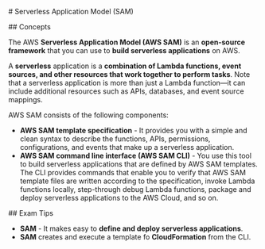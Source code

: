 # Serverless Application Model (SAM)

## Concepts

The AWS **Serverless Application Model (AWS SAM)** is an **open-source framework** that you can use to **build serverless applications** on AWS.

A **serverless** application is a **combination of Lambda functions, event sources, and other resources that work together to perform tasks**. Note that a serverless application is more than just a Lambda function—it can include additional resources such as APIs, databases, and event source mappings.

AWS SAM consists of the following components:
* **AWS SAM template specification** - It provides you with a simple and clean syntax to describe the functions, APIs, permissions, configurations, and events that make up a serverless application. 
* **AWS SAM command line interface (AWS SAM CLI)** - You use this tool to build serverless applications that are defined by AWS SAM templates. The CLI provides commands that enable you to verify that AWS SAM template files are written according to the specification, invoke Lambda functions locally, step-through debug Lambda functions, package and deploy serverless applications to the AWS Cloud, and so on. 

## Exam Tips
* **SAM** - It makes easy to **define and deploy serverless applications**.
* **SAM** creates and execute a template fo **CloudFormation** from the CLI.